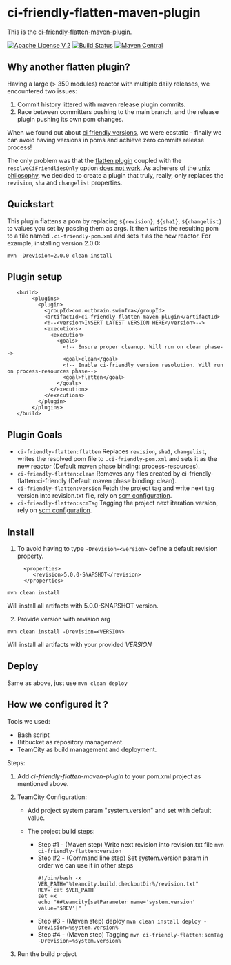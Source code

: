 # ci-friendly-flatten-maven-plugin 

This is the [ci-friendly-flatten-maven-plugin](https://github.com/outbrain/ci-friendly-flatten-maven-plugin).

[![Apache License V.2](https://img.shields.io/badge/license-Apache%20V.2-blue.svg)](https://github.com/outbrain/ci-friendly-plugin/blob/master/LICENSE) 
[![Build Status](https://travis-ci.org/outbrain/ci-friendly-flatten-maven-plugin.svg?branch=main)](https://travis-ci.org/github/outbrain/ci-friendly-flatten-maven-plugin)
[![Maven Central](https://img.shields.io/maven-central/v/com.outbrain.swinfra/ci-friendly-flatten-maven-plugin.svg?label=Maven%20Central)](http://search.maven.org/#search%7Cga%7C1%7Cci-friendly-flatten-maven-plugin)

## Why another flatten plugin?
Having a large (> 350 modules) reactor with multiple daily releases,
we encountered two issues:
1) Commit history littered with maven release plugin commits.
2) Race between committers pushing to the main branch, and the release plugin pushing its own pom changes.

When we found out about [ci friendly versions](https://maven.apache.org/maven-ci-friendly.html), we were ecstatic - finally we can avoid having
versions in poms and achieve zero commits release process!

The only problem was that the [flatten plugin](https://www.mojohaus.org/flatten-maven-plugin) coupled with the `resolveCiFriendliesOnly`
option [does not work](https://github.com/mojohaus/flatten-maven-plugin/issues/51#issuecomment-566069689).
As adherers of the [unix philosophy](https://en.wikipedia.org/wiki/Unix_philosophy#:~:text=The%20Unix%20philosophy%20emphasizes%20building,as%20opposed%20to%20monolithic%20design.),
we decided to create a plugin that truly, really, only replaces the `revision`, `sha` and `changelist` properties. 

## Quickstart
This plugin flattens a pom by replacing `${revision}`, `${sha1}`, `${changelist}` to 
 values you set by passing them as args.
 It then writes the resulting pom to a file named `.ci-friendly-pom.xml` and sets it as the new reactor.
 For example, installing version 2.0.0:
 
    mvn -Drevision=2.0.0 clean install
   
## Plugin setup
```
   <build>
        <plugins>
          <plugin>
            <groupId>com.outbrain.swinfra</groupId>
            <artifactId>ci-friendly-flatten-maven-plugin</artifactId>
            <!--<version>INSERT LATEST VERSION HERE</version>-->
            <executions>
              <execution>
                <goals>
                  <!-- Ensure proper cleanup. Will run on clean phase-->
                  <goal>clean</goal>
                  <!-- Enable ci-friendly version resolution. Will run on process-resources phase-->
                  <goal>flatten</goal>
                </goals>
              </execution>
            </executions>
          </plugin>
        </plugins>
   </build>
```
## Plugin Goals
 - `ci-friendly-flatten:flatten` Replaces `revision`, `sha1`, `changelist`, writes the resolved pom file to `.ci-friendly-pom.xml` and sets it as the new reactor (Default maven phase binding: process-resources).
 - `ci-friendly-flatten:clean` Removes any files created by ci-friendly-flatten:ci-friendly (Default maven phase binding: clean).
 - `ci-friendly-flatten:version` Fetch the project tag and write next tag version into revision.txt file, rely on [scm configuration](https://maven.apache.org/scm/maven-scm-plugin/usage.html).
 - `ci-friendly-flatten:scmTag` Tagging the project next iteration version, rely on [scm configuration](https://maven.apache.org/scm/maven-scm-plugin/usage.html).
 
## Install

1. To avoid having to type `-Drevision=<version>` define a default revision property. 

         <properties>
            <revision>5.0.0-SNAPSHOT</revision>
         </properties>

`mvn clean install`

Will install all artifacts with 5.0.0-SNAPSHOT version.

2. Provide version with revision arg

`mvn clean install -Drevision=<VERSION>`

Will install all artifacts with your provided *VERSION*

## Deploy

Same as above, just use `mvn clean deploy`


## How we configured it ?

Tools we used:
- Bash script
- Bitbucket as repository management.
- TeamCity as build management and deployment.

Steps:
1. Add *ci-friendly-flatten-maven-plugin* to your pom.xml project as mentioned above.
2. TeamCity Configuration:
    
    - Add project system param "system.version" and set with default value.
    
    - The project build steps:
        
      - Step #1 - (Maven step) Write next revision into revision.txt file
        `mvn ci-friendly-flatten:version`
      - Step #2 - (Command line step) Set system.version param in order we can use it in other steps
        ```
        #!/bin/bash -x
        VER_PATH="%teamcity.build.checkoutDir%/revision.txt"
        REV=`cat $VER_PATH`
        set +x
        echo "##teamcity[setParameter name='system.version' value='$REV']"
        ```
      - Step #3 - (Maven step) deploy 
          `mvn clean install deploy -Drevision=%system.version%`
      - Step #4 - (Maven step) Tagging
          `mvn ci-friendly-flatten:scmTag -Drevision=%system.version%`

4. Run the build project        
